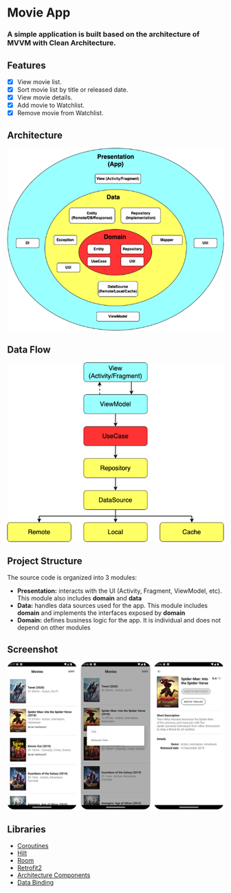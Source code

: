 # Movie App

### A simple application is built based on the architecture of MVVM with Clean Architecture.

## Features
- [x] View movie list.
- [x] Sort movie list by title or released date.
- [x] View movie details.
- [x] Add movie to Watchlist.
- [x] Remove movie from Watchlist.

## Architecture
<p align="center">
<img src="https://github.com/trongnk/movieapp/blob/main/screenshots/architecture.png">
</p>

## Data Flow
<p align="center">
<img src="https://github.com/trongnk/movieapp/blob/main/screenshots/data_flow.png">
</p>

## Project Structure
The source code is organized into 3 modules:
*   **Presentation:** interacts with the UI (Activity, Fragment, ViewModel, etc). This module also includes **domain** and **data**
*   **Data:** handles data sources used for the app. This module includes **domain** and implements the interfaces exposed by **domain**
*   **Domain:** defines business logic for the app. It is individual and does not depend on other modules

## Screenshot
<p align="center">
<img src="https://github.com/trongnk/movieapp/blob/main/screenshots/screenshot.png">
</p>

## Libraries
* [Coroutines](https://kotlinlang.org/docs/reference/coroutines-overview.html)
* [Hilt](https://developer.android.com/training/dependency-injection/hilt-android)
* [Room](https://developer.android.com/training/data-storage/room)
* [Retrofit2](https://github.com/square/retrofit)
* [Architecture Components](https://developer.android.com/topic/libraries/architecture/index.html)
* [Data Binding](https://developer.android.com/topic/libraries/data-binding)